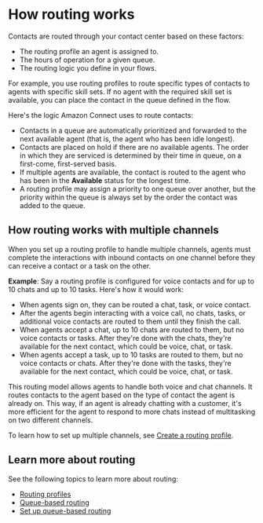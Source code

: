 # How routing works<a name="about-routing"></a>

Contacts are routed through your contact center based on these factors: 
+ The routing profile an agent is assigned to\.
+ The hours of operation for a given queue\.
+ The routing logic you define in your flows\.

For example, you use routing profiles to route specific types of contacts to agents with specific skill sets\. If no agent with the required skill set is available, you can place the contact in the queue defined in the flow\. 

Here's the logic Amazon Connect uses to route contacts: 
+ Contacts in a queue are automatically prioritized and forwarded to the next available agent \(that is, the agent who has been idle longest\)\.
+ Contacts are placed on hold if there are no available agents\. The order in which they are serviced is determined by their time in queue, on a first\-come, first\-served basis\.
+ If multiple agents are available, the contact is routed to the agent who has been in the **Available** status for the longest time\.
+ A routing profile may assign a priority to one queue over another, but the priority within the queue is always set by the order the contact was added to the queue\.

## How routing works with multiple channels<a name="routing-profile-channels-works"></a>

When you set up a routing profile to handle multiple channels, agents must complete the interactions with inbound contacts on one channel before they can receive a contact or a task on the other\. 

**Example**: Say a routing profile is configured for voice contacts and for up to 10 chats and up to 10 tasks\. Here's how it would work: 
+ When agents sign on, they can be routed a chat, task, or voice contact\.
+ After the agents begin interacting with a voice call, no chats, tasks, or additional voice contacts are routed to them until they finish the call\. 
+ When agents accept a chat, up to 10 chats are routed to them, but no voice contacts or tasks\. After they're done with the chats, they're available for the next contact, which could be voice, chat, or task\. 
+ When agents accept a task, up to 10 tasks are routed to them, but no voice contacts or chats\. After they're done with the tasks, they're available for the next contact, which could be voice, chat, or task\. 

This routing model allows agents to handle both voice and chat channels\. It routes contacts to the agent based on the type of contact the agent is already on\. This way, if an agent is already chatting with a customer, it's more efficient for the agent to respond to more chats instead of multitasking on two different channels\.

To learn how to set up multiple channels, see [Create a routing profile](routing-profiles.md)\.

## Learn more about routing<a name="learn-more-about-routing"></a>

See the following topics to learn more about routing:
+ [Routing profiles](concepts-routing.md) 
+ [Queue\-based routing](concepts-queue-based-routing.md)
+ [Set up queue\-based routing](set-up-queue-based-routing.md) 